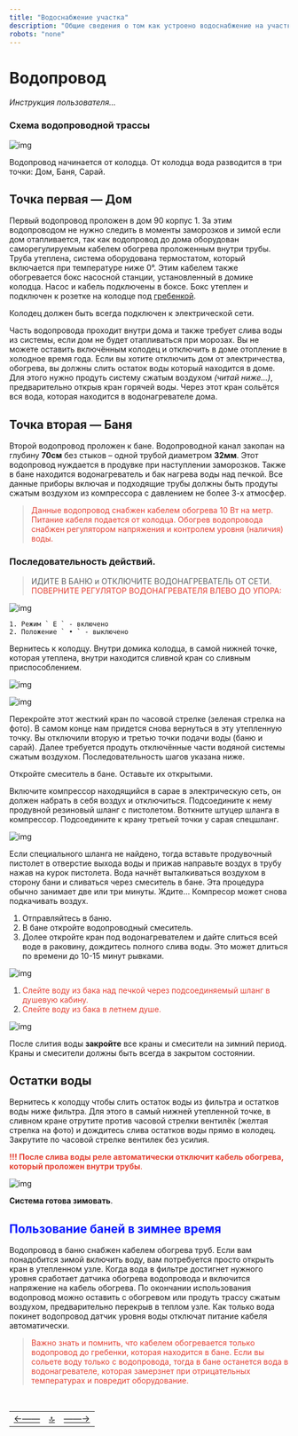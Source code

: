 ```yaml
---
title: "Водоснабжение участка"
description: "Общие сведения о том как устроено водоснабжение на участке"
robots: "none"
---
```


<div class="navi"><nav id="navi"><!-- js --></nav></div>

# Водопровод

*Инструкция пользователя…*

### Схема водопроводной трассы

<span id="img00i04" class="img" onclick="imgResize()">![img](assets/img/Olhovka-techmap.004.jpeg)</span>

Водопровод начинается от колодца. От колодца вода разводится в три точки: Дом, Баня, Сарай.

## Точка первая — Дом

Первый водопровод проложен в дом 90 корпус 1.
За этим водопроводом не нужно следить в моменты заморозков и зимой если дом отапливается, так как водопровод до дома оборудован саморегулируемым кабелем обогрева проложенным внутри трубы. Труба утеплена, система оборудована термостатом, который включается при температуре ниже 0°. Этим кабелем также обогревается бокс насосной станции, установленный в домике колодца. Насос и кабель подключены в боксе. Бокс утеплен и подключен к розетке на колодце под [гребенкой](https://www.google.com/search?q=гребенка+воды&tbm=isch&ved=2ahUKEwieieqy16eCAxUjHRAIHYc7BXAQ2-cCegQIABAA&oq=гребенка+воды&gs_lcp=CgNpbWcQAzIFCAAQgAQyBggAEAgQHjIGCAAQCBAeMgYIABAIEB46BAgjECc6BwgAEIoFEEM6BwgAEBgQgARQgAdYiA9g6RFoAHAAeACAAY0BiAHgBZIBAzAuNpgBAKABAaoBC2d3cy13aXotaW1nwAEB&sclient=img&ei=o9NEZd6rIqO6wPAPh_eUgAc&bih=699&biw=1280&hl=RU).

Колодец должен быть всегда подключен к электрической сети.

Часть водопровода проходит внутри дома и также требует слива воды из системы, если дом не будет отапливаться при морозах. Вы не можете оставить включённым колодец и отключить в доме отопление в холодное время года. Если вы хотите отключить дом от электричества, обогрева, вы должны слить остаток воды который находится в доме. Для этого нужно продуть систему сжатым воздухом *(читай ниже…)*, предварительно открыв кран <span class="red">горячей воды</span>. Через этот кран сольётся вся вода, которая находится в водонагревателе дома.

## Точка вторая — Баня

Второй водопровод проложен к бане. Водопроводной канал закопан на глубину **70см** без стыков – одной трубой диаметром **32мм**. Этот водопровод нуждается в продувке при наступлении заморозков. Также в бане находится водонагреватель и бак нагрева воды над печкой. Все данные приборы включая и подходящие трубы должны быть продуты сжатым воздухом из компрессора с давлением не более 3-х атмосфер.

><span style="color: #e34234;"> Данные водопровод снабжен кабелем обогрева 10 Вт на метр. Питание кабеля подается от колодца. Обогрев водопровода снабжен регулятором напряжения и контролем уровня (наличия) воды.

### Последовательность действий.

> ИДИТЕ В БАНЮ и ОТКЛЮЧИТЕ ВОДОНАГРЕВАТЕЛЬ ОТ СЕТИ.<span style="color: #e34234;"><br>ПОВЕРНИТЕ РЕГУЛЯТОР ВОДОНАГРЕВАТЕЛЯ ВЛЕВО ДО УПОРА:

<span id="img00013d3" class="img" onclick="imgResize()">![img](https://img.a374.ru/off-boiler.jpg)</span>

    1. Режим ` E ` - включено
    2. Положение ` • ` - выключено

Вернитесь к колодцу. Внутри домика колодца, в самой нижней точке, которая
утеплена, внутри находится сливной кран со сливным приспособлением.

<span id="img000we3" class="img" onclick="imgResize()">![img](assets/img/0003-home.jpg)</span>

<span id="img0004" class="img" onclick="imgResize()">![img](assets/img/0004-home.jpg)</span>

Перекройте этот жесткий кран по часовой стрелке (зеленая стрелка на фото). В самом конце нам придется снова вернуться в эту утепленную точку.
Вы отключили вторую и третью точки подачи воды (баню и сарай). Далее требуется продуть отключённые части водяной системы сжатым воздухом. Последовательность шагов указана ниже.

Откройте смеситель в бане. Оставьте их открытыми.

Включите компрессор находящийся в сарае в электрическую сеть, он должен набрать в себя воздух и отключиться. Подсоедините к нему продувной резиновый шланг с пистолетом. Воткните штуцер шланга в компрессор. Подсоедините к крану третьей точки у сарая спецшланг.

<span id="img0we007" class="img" onclick="imgResize()">![img](assets/img/0007-home.jpg)</span>

Если специального шланга не найдено, тогда вставьте продувочный пистолет в отверстие выхода воды и прижав направьте воздух в трубу нажав на курок пистолета.  Вода начнёт выталкиваться воздухом в сторону бани и сливаться через смеситель в бане. Эта процедура обычно занимает две или три минуты. Ждите… Компресор может снова подкачивать воздух.

1. Отправляйтесь в баню.
2. В бане откройте водопроводный смеситель.
3. Долее откройте кран под водонагревателем и дайте слиться всей воде в раковину, дождитесь полного слива воды. Это может длиться по времени до 10-15 минут рывками.

<span id="img0h008" class="img" onclick="imgResize()">![img](assets/img/0008-home.jpg)</span>

1. <span style="color: #e34234;">Слейте воду из бака над печкой через подсоединяемый шланг в душевую кабину.
2. <span style="color: #e34234;">Слейте воду из бака в летнем душе.

<span id="img0009" class="img" onclick="imgResize()">![img](assets/img/0009-home.jpg)</span>

После слития воды **закройте** все краны и смесители на зимний период. Краны и смесители должны быть всегда в закрытом состоянии.

## Остатки воды

Вернитесь к колодцу чтобы слить остаток воды из фильтра и остатков воды ниже фильтра. Для этого в самый нижней утепленной точке, в сливном кране отрутите против часовой стрелки вентилёк (желтая стрелка на фото) и дождитесь слива остатков воды прямо в колодец. Закрутите по часовой стрелке вентилек без усилия. 

<span style="color: #e34234;"> **!!! После слива воды реле автоматически отключит кабель обогрева, который проложен внутри трубы**.

<span id="img00ls04" class="img" onclick="imgResize()">![img](assets/img/0004-home.jpg)</span>

**Система готова зимовать**.

## <span style="color: #0015ffff;">**Пользование баней в зимнее время**

Водопровод в баню снабжен кабелем обогрева труб. Если вам понадобится зимой включить воду, вам потребуется просто открыть кран в утепленном узле. Когда вода в фильтре достигнет нужного уровня сработает датчика обогрева водопровода и включится напряжение на кабель обогрева. По окончании использования водопровод можно оставить с обогревом или продуть трассу сжатым воздухом, предварительно перекрыв  в теплом узле. Как только вода покинет водопровод датчик уровня воды отключат питание кабеля автоматически.

><span style="color: #e34234;"> Важно знать и помнить, что кабелем обогревается только водопровод до гребенки, которая находится в бане. Если вы сольете воду только с водопровода, тогда в бане останется вода в водонагревателе, которая замерзнет при отрицательных температурах и повредит оборудование.

<script src="assets/js/navi.js"></script>

<!--ystm_start-->
<br>

 ||||
 |:---|:---:|---:|
 [←——](readme.md)|[🔝](#)|[——→](002-energy.md)

 <br>
<!--ystm_end-->

